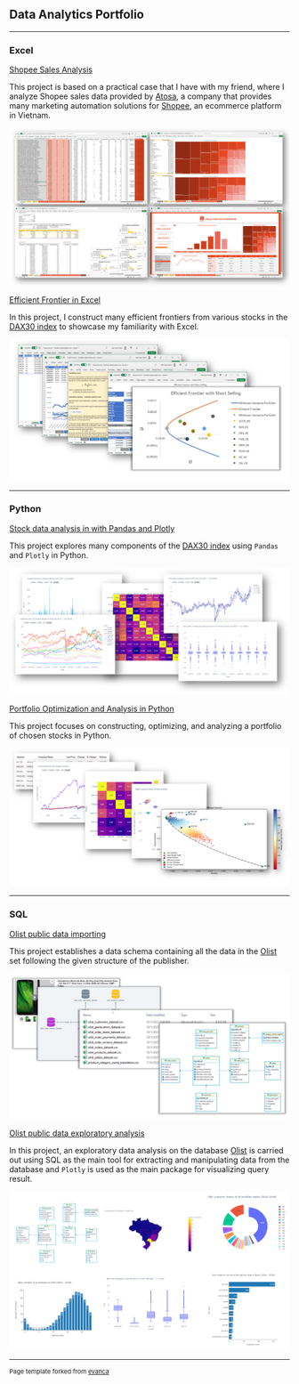 ## Data Analytics Portfolio

---

### Excel

[Shopee Sales Analysis](https://chinhmaigit.github.io/Project-Excel-1/)

This project is based on a practical case that I have with my friend, where I analyze Shopee sales data provided by [Atosa](https://app.atosa.asia/), a company that provides many marketing automation solutions for [Shopee](https://shopee.vn/), an ecommerce platform in Vietnam. 

<img src="images/projectexcel1.png?raw=true"/>


[Efficient Frontier in Excel](https://chinhmaigit.github.io/Project-Excel-2/)

In this project, I construct many efficient frontiers from various stocks in the [DAX30 index](t.ly/OkEF) to showcase my familiarity with Excel.

<img src="images/projectexcel2.png?raw=true"/>

---

### Python

[Stock data analysis in with Pandas and Plotly](https://chinhmaigit.github.io/Project-Python-1/)

This project explores many components of the [DAX30 index](t.ly/OkEF) using `Pandas` and `Plotly` in Python.

<img src="images/projectpython1.png?raw=true"/>


[Portfolio Optimization and Analysis in Python](https://chinhmaigit.github.io/Project-Python-2/)

This project focuses on constructing, optimizing, and analyzing a portfolio of chosen stocks in Python.

<img src="images/projectpython2.png?raw=true"/>

---

### SQL

[Olist public data importing](https://chinhmaigit.github.io/Project-SQL-1/)

This project establishes a data schema containing all the data in the [Olist](https://www.kaggle.com/datasets/olistbr/brazilian-ecommerce) set following the given structure of the publisher.

<img src="images/projectsql1.png?raw=true"/>


[Olist public data exploratory analysis](https://chinhmaigit.github.io/Project-SQL-2/)

In this project, an exploratory data analysis on the database [Olist](https://www.kaggle.com/datasets/olistbr/brazilian-ecommerce) is carried out using SQL as the main tool for extracting and manipulating data from the database and `Plotly` is used as the main package for visualizing query result.

<img src="images/projectsql2.png?raw=true"/>


---
<p style="font-size:11px">Page template forked from <a href="https://github.com/evanca/quick-portfolio">evanca</a></p>
<!-- Remove above link if you don't want to attibute -->
